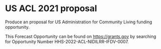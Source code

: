 # US ACL 2021 proposal

Produce an proposal for US Administration for Community Living funding opportunity.

This Forecast Opportunity can be found on https://grants.gov by searching for Opportunity Number HHS-2022-ACL-NIDILRR-IFDV-0007.
